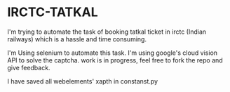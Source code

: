 # IRCTC-TATKAL
I'm trying to automate the task of booking tatkal ticket in irctc (Indian railways) which is a hassle and time consuming.

I'm Using selenium to automate this task.
I'm using google's cloud vision API to solve the captcha.
work is in progress, feel free to fork the repo and give feedback.


I have saved all webelements' xapth in constanst.py 
